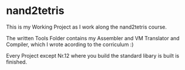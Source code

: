 # nand2tetris
This is my Working Project as I work along the nand2tetris course.

The written Tools Folder contains my Assembler and VM Translator and Compiler, which I wrote acording to the corriculum :)

Every Project except Nr.12 where you build the standard libary is built is finished.
